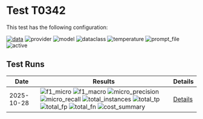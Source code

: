 # Test T0342

This test has the following configuration:

<a href="/humanities_data_benchmark/benchmarks/company_lists"><img src="https://img.shields.io/badge/data-company_lists-lightgrey" alt="data"></a>&nbsp;<img src="https://img.shields.io/badge/provider-openai-green" alt="provider">&nbsp;<img src="https://img.shields.io/badge/model-gpt--4.1-blue" alt="model">&nbsp;<img src="https://img.shields.io/badge/dataclass-ListPage-purple" alt="dataclass">&nbsp;<img src="https://img.shields.io/badge/temperature-0.5-7fff00" alt="temperature">&nbsp;<img src="https://img.shields.io/badge/prompt_file-prompt_min.txt-lightgrey" alt="prompt_file">&nbsp;<img src="https://img.shields.io/badge/active-yes-brightgreen" alt="active">


## Test Runs

<script src="https://code.jquery.com/jquery-3.6.0.min.js"></script>
<link rel="stylesheet" href="https://cdn.datatables.net/1.13.6/css/jquery.dataTables.min.css">
<script src="https://cdn.datatables.net/1.13.6/js/jquery.dataTables.min.js"></script><style>
    /* Square styles */
    .test-rectangle {
        display: inline-flex;
        height: 20px;
        border-radius: 3px;
        text-align: center;
        align-items: center;
        justify-content: center;
        font-size: 12px;
        font-weight: regular;
        color: white;
        padding: 0 5px;
        white-space: nowrap;
        overflow: hidden;
        text-overflow: ellipsis;
    }
    .test-square {
        display: inline-flex;
        width: 45px;
        height: 20px;
        border-radius: 3px;
        text-align: center;
        align-items: center;
        justify-content: center;
        font-size: 11px;
        font-weight: bold;
        color: white;
    }
    /* Inner table styles */
    .inner-table {
        width: 100%;
        border-collapse: collapse;
        margin: 0;
        padding: 0;
    }
    .inner-table th, .inner-table td {
        padding: 4px;
        text-align: left;
        border-bottom: 1px solid #ddd;
    }
    .inner-table th {
        background-color: #f2f2f2;
        font-weight: bold;
    }
    
    /* Sortable table styles */
    .sortable-table th[onclick] {
        cursor: pointer;
        user-select: none;
        transition: background-color 0.2s;
    }
    .sortable-table th[onclick]:hover {
        background-color: #e8e8e8;
    }
    
    /* Rules column styles */
    .inner-table td:nth-child(6) {
        max-width: 200px;
        word-wrap: break-word;
        overflow-wrap: break-word;
    }
    
    /* Radar chart container styles */
    #performanceRadar {
        border: 1px solid #ddd;
        border-radius: 8px;
        background-color: #fafafa;
    }
</style>
<table id="data-table" class="display">
  <thead><tr>
    <th>Date</th>
    <th>Results</th>
    <th>Details</th>

  </tr></thead>
  <tbody>
<tr>
    <td>2025-10-28</td>
    <td><img src="https://img.shields.io/badge/f1_micro-0.32533333333333336-brightgreen" alt="f1_micro">&nbsp;<img src="https://img.shields.io/badge/f1_macro-0.29533333333333334-brightgreen" alt="f1_macro">&nbsp;<img src="https://img.shields.io/badge/micro_precision-0.34541336353340885-brightgreen" alt="micro_precision">&nbsp;<img src="https://img.shields.io/badge/micro_recall-0.3074596774193548-brightgreen" alt="micro_recall">&nbsp;<img src="https://img.shields.io/badge/total_instances-15-brightgreen" alt="total_instances">&nbsp;<img src="https://img.shields.io/badge/total_tp-305-brightgreen" alt="total_tp">&nbsp;<img src="https://img.shields.io/badge/total_fp-578-brightgreen" alt="total_fp">&nbsp;<img src="https://img.shields.io/badge/total_fn-687-brightgreen" alt="total_fn">&nbsp;<img src="https://img.shields.io/badge/cost_summary-{'total_input_tokens': 13725, 'total_output_tokens': 7628, 'total_tokens': 21353, 'input_cost_usd': 0.02745, 'output_cost_usd': 0.061024, 'total_cost_usd': 0.088474, 'pricing_date': '2025--10--28', 'input_price_per_million': 2.0, 'output_price_per_million': 8.0}-brightgreen" alt="cost_summary">&nbsp;</td>
    <td><a href='/humanities_data_benchmark/archive/2025-10-28/T0342'>Details</a></td>
</tr>

  </tbody>
</table>

<script>
  $(document).ready(function() {
    $('#data-table').DataTable({
      "paging": true,
      "searching": true,
      "ordering": true,
      "info": true,
      "lengthMenu": [[10, 20, -1], [10, 20, "All"]],
    });
  });
</script>
